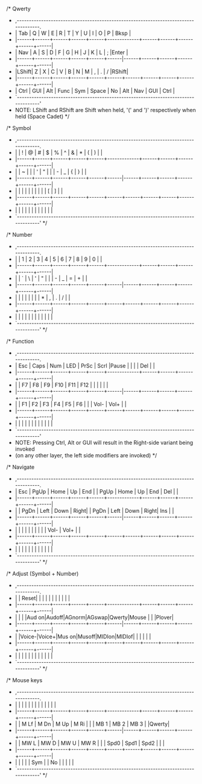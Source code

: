 /* Qwerty
 * ,-----------------------------------------------------------------------------------.
 * | Tab  |   Q  |   W  |   E  |   R  |   T  |   Y  |   U  |   I  |   O  |   P  | Bksp |
 * |------+------+------+------+------+-------------+------+------+------+------+------|
 * | Nav  |   A  |   S  |   D  |   F  |   G  |   H  |   J  |   K  |   L  |   ;  |Enter |
 * |------+------+------+------+------+------|------+------+------+------+------+------|
 * |LShift|   Z  |   X  |   C  |   V  |   B  |   N  |   M  |   ,  |   .  |   /  |RShift|
 * |------+------+------+------+------+------+------+------+------+------+------+------|
 * | Ctrl | GUI  | Alt  | Func | Sym  |    Space    | No   | Alt  | Nav  | GUI  | Ctrl |
 * `-----------------------------------------------------------------------------------'
 * NOTE: LShift and RShift are Shift when held, '(' and ')' respectively when held (Space Cadet)
 */

/* Symbol
 * ,-----------------------------------------------------------------------------------.
 * |      |   !  |   @  |   #  |   $  |   %  |   ^  |   &  |   *  |   (  |   )  |      |
 * |------+------+------+------+------+-------------+------+------+------+------+------|
 * |      |   ~  |   |  |   '  |   "  |      |      |   -  |   _  |   {  |   }  |      |
 * |------+------+------+------+------+------|------+------+------+------+------+------|
 * |      |      |      |      |      |      |      |      |      |   [  |   ]  |      |
 * |------+------+------+------+------+------+------+------+------+------+------+------|
 * |      |      |      |      |      |             |      |      |      |      |      |
 * `-----------------------------------------------------------------------------------'
 */

/* Number
 * ,-----------------------------------------------------------------------------------.
 * |      |   1  |   2  |   3  |   4  |   5  |   6  |   7  |   8  |   9  |   0  |      |
 * |------+------+------+------+------+-------------+------+------+------+------+------|
 * |      |   `  |   \  |   '  |   "  |      |      |   -  |   _  |   =  |   +  |      |
 * |------+------+------+------+------+------|------+------+------+------+------+------|
 * |      |      |      |      |      |      |      |   *  |   ,  |   .  |   /  |      |
 * |------+------+------+------+------+------+------+------+------+------+------+------|
 * |      |      |      |      |      |             |      |      |      |      |      |
 * `-----------------------------------------------------------------------------------'
 */

/* Function
 * ,-----------------------------------------------------------------------------------.
 * | Esc  | Caps | Num  | LED  | PrSc | Scrl |Pause |      |      |      | Del  |      |
 * |------+------+------+------+------+-------------+------+------+------+------+------|
 * |      |  F7  |  F8  |  F9  |  F10 |  F11 |  F12 |      |      |      |      |      |
 * |------+------+------+------+------+------|------+------+------+------+------+------|
 * |      |  F1  |  F2  |  F3  |  F4  |  F5  |  F6  |      |      | Vol- | Vol+ |      |
 * |------+------+------+------+------+------+------+------+------+------+------+------|
 * |      |      |      |      |      |             |      |      |      |      |      |
 * `-----------------------------------------------------------------------------------'
 * NOTE: Pressing Ctrl, Alt or GUI will result in the Right-side variant being invoked
 *  (on any other layer, the left side modifiers are invoked)
 */

/* Navigate
 * ,-----------------------------------------------------------------------------------.
 * | Esc  | PgUp | Home | Up   | End  |      | PgUp | Home | Up   | End  | Del  |      |
 * |------+------+------+------+------+-------------+------+------+------+------+------|
 * |      | PgDn | Left | Down | Right|      | PgDn | Left | Down | Right| Ins  |      |
 * |------+------+------+------+------+------|------+------+------+------+------+------|
 * |      |      |      |      |      |      |      |      |      | Vol- | Vol+ |      |
 * |------+------+------+------+------+------+------+------+------+------+------+------|
 * |      |      |      |      |      |             |      |      |      |      |      |
 * `-----------------------------------------------------------------------------------'
 */

/* Adjust (Symbol + Number)
 * ,-----------------------------------------------------------------------------------.
 * |      | Reset|      |      |      |      |      |      |      |      |      |      |
 * |------+------+------+------+------+-------------+------+------+------+------+------|
 * |      |      |      |Aud on|Audoff|AGnorm|AGswap|Qwerty|Mouse |      |      |Plover|
 * |------+------+------+------+------+------|------+------+------+------+------+------|
 * |      |Voice-|Voice+|Mus on|Musoff|MIDIon|MIDIof|      |      |      |      |      |
 * |------+------+------+------+------+------+------+------+------+------+------+------|
 * |      |      |      |      |      |             |      |      |      |      |      |
 * `-----------------------------------------------------------------------------------'
 */

/* Mouse keys
 * ,-----------------------------------------------------------------------------------.
 * |      |      |      |      |      |      |      |      |      |      |      |      |
 * |------+------+------+------+------+-------------+------+------+------+------+------|
 * |      | M Lf | M Dn | M Up | M Ri |      |      | MB 1 | MB 2 | MB 3 |      |Qwerty|
 * |------+------+------+------+------+------|------+------+------+------+------+------|
 * |      | MW L | MW D | MW U | MW R |      |      | Spd0 | Spd1 | Spd2 |      |      |
 * |------+------+------+------+------+------+------+------+------+------+------+------|
 * |      |      |      |      |  Sym |             |   No |      |      |      |      |
 * `-----------------------------------------------------------------------------------'
 */